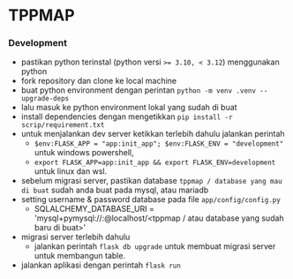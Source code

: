 # TPPMAP

### Development

- pastikan python terinstal (python versi `>= 3.10, < 3.12`) menggunakan python
- fork repository dan clone ke local machine
- buat python environment dengan perintan `python -m venv .venv --upgrade-deps`
- lalu masuk ke python environment lokal yang sudah di buat
- install dependencies dengan mengetikkan `pip install -r scrip/requirement.txt`
- untuk menjalankan dev server ketikkan terlebih dahulu jalankan perintah
  - `$env:FLASK_APP = "app:init_app"; $env:FLASK_ENV = "development"` untuk windows powershell,
  - `export FLASK_APP=app:init_app && export FLASK_ENV=development` untuk linux dan wsl.
- sebelum migrasi server, pastikan database `tppmap / database yang mau di buat` sudah anda buat pada mysql, atau mariadb
- setting username & password database pada file `app/config/config.py`
  - SQLALCHEMY_DATABASE_URI = 'mysql+pymysql://<username>:<passwword>@localhost/<tppmap / atau database yang sudah baru di buat>'
- migrasi server terlebih dahulu
  - jalankan perintah `flask db upgrade` untuk membuat migrasi server untuk membangun table.
- jalankan aplikasi dengan perintah `flask run`
